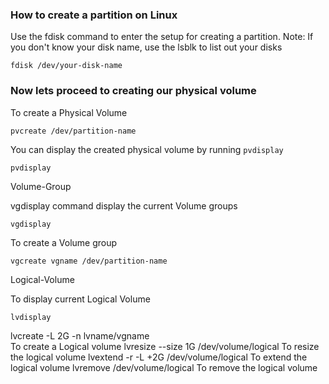 <h3> How to create a partition on Linux </h3>


Use the fdisk command to enter the setup for creating a partition. 
Note: If you don't know your disk name, use the lsblk to list out your disks

```
fdisk /dev/your-disk-name
```


<h3> Now lets proceed to creating our physical volume </h3>

To create a Physical Volume
```
pvcreate /dev/partition-name
```

You can display the created physical volume by running  ```pvdisplay```
```
pvdisplay
```






Volume-Group

vgdisplay command display the current Volume groups
```
vgdisplay
```


To create a Volume group
```
vgcreate vgname /dev/partition-name
```




Logical-Volume

To display current Logical Volume
```
lvdisplay
```


lvcreate -L 2G -n lvname/vgname  
To create a Logical volume 
lvresize --size 1G /dev/volume/logical
To resize the logical volume
lvextend -r -L +2G /dev/volume/logical
To extend the logical volume 
lvremove /dev/volume/logical
To remove the logical volume
